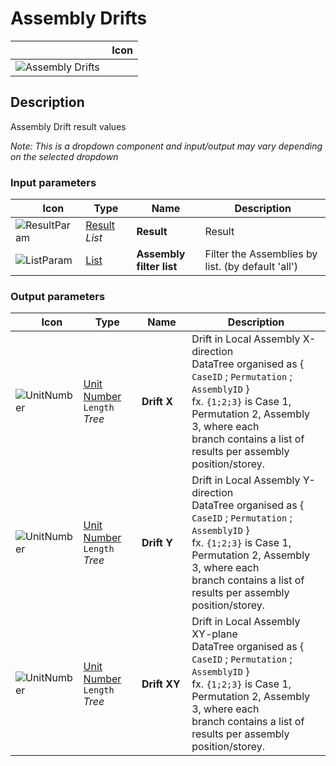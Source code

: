 # Assembly Drifts
<!--- This file has been auto-generated, do not change it manually! Edit the generator here: https://github.com/arup-group/GSA-Grasshopper/tree/main/DocsGeneration --->

|<img width="150"/> Icon |
| ----------- |
|![Assembly Drifts](./images/AssemblyDrifts.png) |

## Description

Assembly Drift result values

_Note: This is a dropdown component and input/output may vary depending on the selected dropdown_

### Input parameters

|<img width="20"/> Icon |<img width="200"/> Type |<img width="200"/> Name |<img width="1000"/> Description |
| ----------- | ----------- | ----------- | ----------- |
|![ResultParam](./images/ResultParam.png) |[Result](gsagh-result-parameter.md) _List_ |**Result** |Result |
|![ListParam](./images/ListParam.png) |[List](gsagh-list-parameter.md) |**Assembly filter list** |Filter the Assemblies by list. (by default 'all') |

### Output parameters

|<img width="20"/> Icon |<img width="200"/> Type |<img width="200"/> Name |<img width="1000"/> Description |
| ----------- | ----------- | ----------- | ----------- |
|![UnitNumber](./images/UnitParam.png) |[Unit Number](gsagh-unitnumber-parameter.md)  ` Length ` _Tree_ |**Drift X** |Drift in Local Assembly X-direction<br />DataTree organised as { `CaseID` ; `Permutation` ; `AssemblyID` } <br />fx. `{1;2;3}` is Case 1, Permutation 2, Assembly 3, where each <br />branch contains a list of results per assembly position/storey. |
|![UnitNumber](./images/UnitParam.png) |[Unit Number](gsagh-unitnumber-parameter.md)  ` Length ` _Tree_ |**Drift Y** |Drift in Local Assembly Y-direction<br />DataTree organised as { `CaseID` ; `Permutation` ; `AssemblyID` } <br />fx. `{1;2;3}` is Case 1, Permutation 2, Assembly 3, where each <br />branch contains a list of results per assembly position/storey. |
|![UnitNumber](./images/UnitParam.png) |[Unit Number](gsagh-unitnumber-parameter.md)  ` Length ` _Tree_ |**Drift XY** |Drift in Local Assembly XY-plane<br />DataTree organised as { `CaseID` ; `Permutation` ; `AssemblyID` } <br />fx. `{1;2;3}` is Case 1, Permutation 2, Assembly 3, where each <br />branch contains a list of results per assembly position/storey. |


